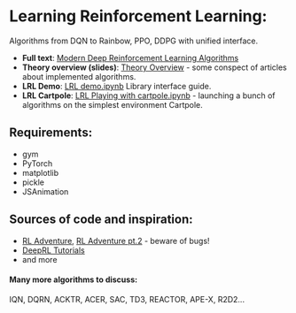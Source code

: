 # Learning Reinforcement Learning:
Algorithms from DQN to Rainbow, PPO, DDPG with unified interface.

* **Full text**: [Modern Deep Reinforcement Learning Algorithms](https://github.com/FortsAndMills/Learning-Reinforcement-Learning/blob/master/Modern_DRL_Algorithms.pdf)
* **Theory overview (slides)**: [Theory Overview](https://github.com/FortsAndMills/Learning-Reinforcement-Learning/tree/master/Theory%20Overview) - some conspect of articles about implemented algorithms.
* **LRL Demo**: [LRL demo.ipynb](https://github.com/FortsAndMills/Learning-Reinforcement-Learning/blob/master/LearningRL%20-%20Demo.ipynb) Library interface guide.
* **LRL Cartpole**: [LRL Playing with cartpole.ipynb](https://github.com/FortsAndMills/Learning-Reinforcement-Learning/blob/master/LRL%20Playing%20with%20cartpole.ipynb) - launching a bunch of algorithms on the simplest environment Cartpole.

## Requirements:
* gym
* PyTorch
* matplotlib
* pickle
* JSAnimation

## Sources of code and inspiration:
* [RL Adventure](https://github.com/higgsfield/RL-Adventure), [RL Adventure pt.2](https://github.com/higgsfield/RL-Adventure-2) - beware of bugs!
* [DeepRL Tutorials](https://github.com/qfettes/DeepRL-Tutorials)
* and more

#### Many more algorithms to discuss:
IQN, DQRN, ACKTR, ACER, SAC, TD3, REACTOR, APE-X, R2D2...

